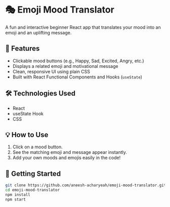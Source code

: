 # 🎭 Emoji Mood Translator

A fun and interactive beginner React app that translates your mood into an emoji and an uplifting message.

## 🚀 Features

- Clickable mood buttons (e.g., Happy, Sad, Excited, Angry, etc.)
- Displays a related emoji and motivational message
- Clean, responsive UI using plain CSS
- Built with React Functional Components and Hooks (`useState`)

## 🛠️ Technologies Used

- React
- useState Hook
- CSS

## 💡 How to Use

1. Click on a mood button.
2. See the matching emoji and message appear instantly.
3. Add your own moods and emojis easily in the code!

## 📁 Getting Started

```bash
git clone https://github.com/aneesh-acharyeah/emoji-mood-translator.git
cd emoji-mood-translator
npm install
npm start
